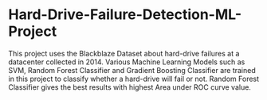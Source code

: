 # Hard-Drive-Failure-Detection-ML-Project
This project uses the Blackblaze Dataset about hard-drive failures at a datacenter collected in 2014. Various Machine Learning Models such as SVM, Random Forest Classifier and Gradient Boosting Classifier are trained in this project to classify whether a hard-drive will fail or not. Random Forest Classifier gives the best results with highest Area under ROC curve value. 
